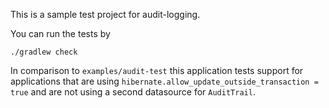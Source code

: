 This is a sample test project for audit-logging.

You can run the tests by

    ./gradlew check
    
In comparison to `examples/audit-test` this application tests support for applications that are using `hibernate.allow_update_outside_transaction = true` and are not using a second datasource for `AuditTrail`.

